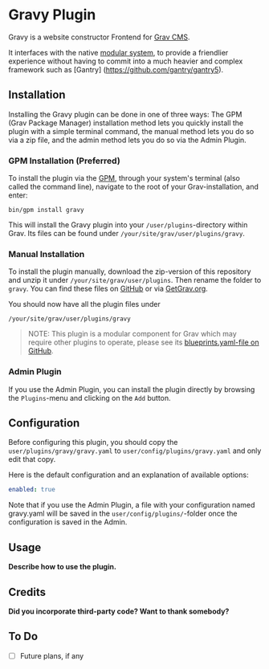 # Gravy Plugin

Gravy is a website constructor Frontend for [Grav CMS](http://github.com/getgrav/grav). 

It interfaces with the native [modular system](https://learn.getgrav.org/17/content/modular#modules), to provide a friendlier experience without having to commit into a much heavier and complex framework such as [Gantry] (https://github.com/gantry/gantry5).

## Installation

Installing the Gravy plugin can be done in one of three ways: The GPM (Grav Package Manager) installation method lets you quickly install the plugin with a simple terminal command, the manual method lets you do so via a zip file, and the admin method lets you do so via the Admin Plugin.

### GPM Installation (Preferred)

To install the plugin via the [GPM](http://learn.getgrav.org/advanced/grav-gpm), through your system's terminal (also called the command line), navigate to the root of your Grav-installation, and enter:

    bin/gpm install gravy

This will install the Gravy plugin into your `/user/plugins`-directory within Grav. Its files can be found under `/your/site/grav/user/plugins/gravy`.

### Manual Installation

To install the plugin manually, download the zip-version of this repository and unzip it under `/your/site/grav/user/plugins`. Then rename the folder to `gravy`. You can find these files on [GitHub](https://github.com/himmlisch-studios/grav-plugin-gravy) or via [GetGrav.org](http://getgrav.org/downloads/plugins#extras).

You should now have all the plugin files under

    /your/site/grav/user/plugins/gravy
	
> NOTE: This plugin is a modular component for Grav which may require other plugins to operate, please see its [blueprints.yaml-file on GitHub](https://github.com/himmlisch-studios/grav-plugin-gravy/blob/master/blueprints.yaml).

### Admin Plugin

If you use the Admin Plugin, you can install the plugin directly by browsing the `Plugins`-menu and clicking on the `Add` button.

## Configuration

Before configuring this plugin, you should copy the `user/plugins/gravy/gravy.yaml` to `user/config/plugins/gravy.yaml` and only edit that copy.

Here is the default configuration and an explanation of available options:

```yaml
enabled: true
```

Note that if you use the Admin Plugin, a file with your configuration named gravy.yaml will be saved in the `user/config/plugins/`-folder once the configuration is saved in the Admin.

## Usage

**Describe how to use the plugin.**

## Credits

**Did you incorporate third-party code? Want to thank somebody?**

## To Do

- [ ] Future plans, if any

